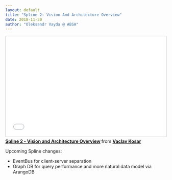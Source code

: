 ```yaml
---
layout: default
title: "Spline 2: Vision And Architecture Overview"
date: 2018-11-30
author: "Oleksandr Vayda @ ABSA"
---
```


<iframe src="//www.slideshare.net/slideshow/embed_code/key/nOWuoq70AL75Kt"  width="560" height="315" frameborder="0" marginwidth="0" marginheight="0" scrolling="no" style="border:1px solid #CCC; border-width:1px; margin-bottom:5px; max-width: 100%;" allowfullscreen> </iframe> <div style="margin-bottom:5px"> <strong> <a href="//www.slideshare.net/VaclavKosar/spline-2-vision-and-architecture-overview" title="Spline 2 - Vision and Architecture Overview" target="_blank">Spline 2 - Vision and Architecture Overview</a> </strong> from <strong><a href="https://www.slideshare.net/VaclavKosar" target="_blank">Vaclav Kosar</a></strong> </div>

Upcoming Spline changes:
- EventBus for client-server separation
- Graph DB for query performance and more natural data model via ArangoDB 